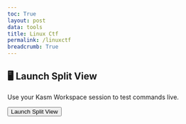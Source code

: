 ```yaml
---
toc: True
layout: post
data: tools
title: Linux Ctf
permalink: /linuxctf
breadcrumb: True 
---
```


## 🖥️ Launch Split View

Use your Kasm Workspace session to test commands live.

<button onclick="openKasmPopup()">Launch Split View</button>

<div id="kasm-popup" style="display:none; padding-top:1rem;">
  <label for="kasm-id">Enter your Kasm Session ID:</label>
  <input type="text" id="kasm-id" placeholder="e.g. 26a8c4f6..." />
  <button onclick="launchKasmWindow()">Open Session</button>
</div>

<script>
// Show session input popup
function openKasmPopup() {
  document.getElementById('kasm-popup').style.display = 'block';
}

// Open Kasm session in new tab
function launchKasmWindow() {
  const sessionId = document.getElementById('kasm-id').value.trim();
  if (sessionId) {
    window.open(`https://kasm.opencodingsociety.com/#/session/${sessionId}`, '_blank');
  } else {
    alert('Please enter a valid session ID.');
  }
}
</script>
